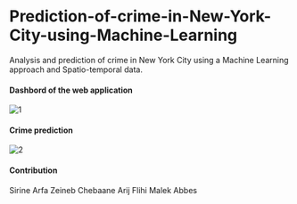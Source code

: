 # Prediction-of-crime-in-New-York-City-using-Machine-Learning
Analysis and prediction of crime in New York City using a Machine Learning approach and Spatio-temporal data.
#### Dashbord of the web application
![1](https://user-images.githubusercontent.com/80635318/209962030-9d7f55df-9310-4e7d-ac94-d55ce208d804.PNG)

#### Crime prediction

![2](https://user-images.githubusercontent.com/80635318/209962032-f765c8fe-6c4b-46d4-b3ee-d0aab57b330b.PNG)

#### Contribution

Sirine Arfa
Zeineb Chebaane 
Arij Flihi
Malek Abbes
